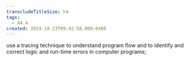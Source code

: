 ```yaml
---
transcludeTitleSize: h4
tags:
  - A4.4
created: 2024-10-23T09:42:50.000-0400
---
```

use a tracing technique to understand program flow and to identify and correct logic and run-time errors in computer programs;